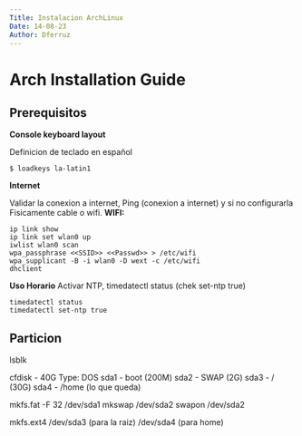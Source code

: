 ```yaml
---
Title: Instalacion ArchLinux
Date: 14-08-23
Author: Dferruz
---
```

# Arch Installation Guide
## Prerequisitos
**Console keyboard layout** 

Definicion de teclado en español
```
$ loadkeys la-latin1
```
**Internet** 

Validar la conexion a internet, Ping (conexion a internet) y si no configurarla
Fisicamente cable o wifi.
**WIFI:** 

```
ip link show
ip link set wlan0 up
iwlist wlan0 scan
wpa_passphrase <<SSID>> <<Passwd>> > /etc/wifi
wpa_supplicant -B -i wlan0 -D wext -c /etc/wifi
dhclient
```
**Uso Horario** 
Activar NTP, timedatectl status (chek set-ntp true)
```
timedatectl status
timedatectl set-ntp true
```
## Particion
lsblk

cfdisk - 40G
Type: DOS
sda1 - boot (200M)
sda2 - SWAP (2G)
sda3 - / (30G)
sda4 - /home (lo que queda)

mkfs.fat -F 32 /dev/sda1
mkswap /dev/sda2
swapon /dev/sda2

mkfs.ext4 	/dev/sda3 (para la raiz)
			/dev/sda4 (para home)

<!--
# Instalación Archlinux
(1) Preparación
(2) Particionado 
(3) Instalación Sistema Base 
(4) Arranque
(5) Personalización del Sistema
(6) Servicios y Programas
(7) Administrador y usuarios
(8) Instalación del Kernel
(9) Salir, desmontar y Reboot

## Preparación 
**teclado**
```
loadkey la_latin1
```

**Internet**
**hora**

## Particionado 
## Instalación Sistema Base 
## Arranque
## Personalización del Sistema
## Servicios y Programas
## Administrador y usuarios
## Instalación del Kernel
## Salir, desmontar y Reboot

# dotfiles
Configuraciones personales: 
(1) qtile. Basada en antonio Sarosi 
(2) alacritty. 
(3) neovim.
(4) Rofi.

extraidas de otros repsitorios y adaptadas segun mi gusto.

Plugin importantes de nvim
https://www.tabnine.com/blog/top-vim-plugins/?utm_term=&utm_source=google.com&utm_medium=cpc&utm_campaign=14293437790&utm_content=&gclid=EAIaIQobChMIrfq1r7uS-AIVDlKRCh3zmwp7EAAYASAAEgIZ0PD_BwE
--!>
